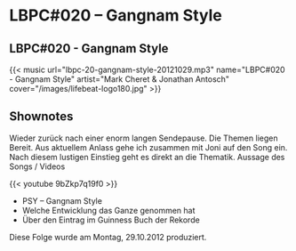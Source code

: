 # LBPC#020 – Gangnam Style


## LBPC#020 - Gangnam Style

{{< music url="lbpc-20-gangnam-style-20121029.mp3" name="LBPC#020 - Gangnam Style" artist="Mark Cheret & Jonathan Antosch" cover="/images/lifebeat-logo180.jpg" >}}

## Shownotes

Wieder zurück nach einer enorm langen Sendepause. Die Themen liegen Bereit. Aus aktuellem Anlass gehe ich zusammen mit Joni auf den Song ein. Nach diesem lustigen Einstieg geht es direkt an die Thematik.
Aussage des Songs / Videos 

{{< youtube 9bZkp7q19f0 >}}

- PSY – Gangnam Style
- Welche Entwicklung das Ganze genommen hat
- Über den Eintrag im Guinness Buch der Rekorde

Diese Folge wurde am Montag, 29.10.2012 produziert.

